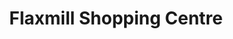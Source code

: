 ---
title: "Flaxmill Shopping Centre"
url: /christie-down/flaxmill-shopping-centre/
shop: Einkaufszentrum
---